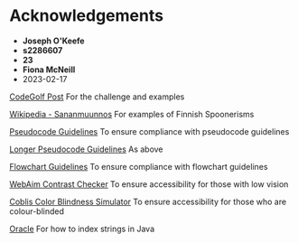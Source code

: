 # Acknowledgements #

- **Joseph O'Keefe**
- **s2286607**
- **23**
- **Fiona McNeill**
- 2023-02-17



[CodeGolf Post](https://codegolf.stackexchange.com/questions/167513/spoonerise-words-in-finnish)
For the challenge and examples

[Wikipedia - Sananmuunnos](https://en.wikipedia.org/wiki/Sananmuunnos)
For examples of Finnish Spoonerisms

[Pseudocode Guidelines](https://simple.wikipedia.org/wiki/Pseudocode)
To ensure compliance with pseudocode guidelines

[Longer Pseudocode Guidelines](https://en.wikipedia.org/wiki/Pseudocode)
As above

[Flowchart Guidelines](https://nulab.com/learn/design-and-ux/keep-it-simple-follow-flowchart-rules-for-better-diagrams/#:~:text=Flowchart%20rules%20to%20start%20following&text=Run%20your%20return%20lines%20under,be%20the%20same%2C%20etc.)
To ensure compliance with flowchart guidelines

[WebAim Contrast Checker](https://webaim.org/resources/contrastchecker/)
To ensure accessibility for those with low vision

[Coblis Color Blindness Simulator](https://www.color-blindness.com/coblis-color-blindness-simulator/)
To ensure accessibility for those who are colour-blinded

[Oracle](https://docs.oracle.com/javase/tutorial/java/data/manipstrings.html#:~:text=You%20can%20get%20the%20character,String%20anotherPalindrome%20%3D%20%22Niagara.)
For how to index strings in Java